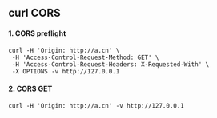 ## curl CORS
#### 1. CORS preflight
```
curl -H 'Origin: http://a.cn' \
 -H 'Access-Control-Request-Method: GET' \
 -H 'Access-Control-Request-Headers: X-Requested-With' \
 -X OPTIONS -v http://127.0.0.1
```

#### 2. CORS GET
```
curl -H 'Origin: http://a.cn' -v http://127.0.0.1
```
